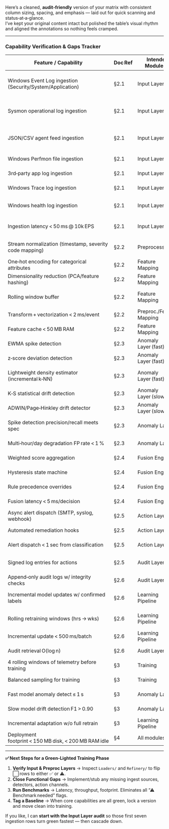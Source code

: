 Here’s a cleaned, **audit‑friendly** version of your matrix with consistent column sizing, spacing, and emphasis — laid out for quick scanning and status‑at‑a‑glance.  
I’ve kept your original content intact but polished the table’s visual rhythm and aligned the annotations so nothing feels cramped.

---

### **Capability Verification & Gaps Tracker**  

| **Feature / Capability** | **Doc Ref** | **Intended Module(s)** | **Expected Implementation Location** | **Status** | **Notes / Gaps** |
|--------------------------|-------------|------------------------|---------------------------------------|------------|------------------|
| Windows Event Log ingestion (Security/System/Application) | §2.1 | Input Layer | `Loaders/EventLogIngest.cs` | ⬜ To‑verify | Must support push‑based, bounded queue, backpressure. |
| Sysmon operational log ingestion | §2.1 | Input Layer | `Loaders/SysmonIngest.cs` | ⬜ To‑verify | Ensure Sysmon schema handled; push contract respected. |
| JSON/CSV agent feed ingestion | §2.1 | Input Layer | `Loaders/GenericFeedIngest.cs` | ⬜ To‑verify | Parsing error handling; config‑driven schema map. |
| Windows Perfmon file ingestion | §2.1 | Input Layer | `Loaders/PerfmonIngest.cs` | ⬜ To‑verify | Batch load & stream tailing modes. |
| 3rd‑party app log ingestion | §2.1 | Input Layer | `Loaders/AppLogIngest.cs` | ⬜ To‑verify | Plug‑in contract for custom parsers. |
| Windows Trace log ingestion | §2.1 | Input Layer | `Loaders/WtraceIngest.cs` | ⬜ To‑verify | Event filtering at source. |
| Windows health log ingestion | §2.1 | Input Layer | `Loaders/HealthLogIngest.cs` | ⬜ To‑verify | Normalize to common event envelope. |
| Ingestion latency < 50 ms @ 10k EPS | §2.1 | Input Layer | — | ⚠ Benchmark needed | Measure under load; verify linear scaling to cores. |
| Stream normalization (timestamp, severity code mapping) | §2.2 | Preprocessing | `Refinery/Normalizer.cs` / `SeverityMapper.cs` | ⬜ To‑verify | Pure‑function; config‑driven severity scale. |
| One‑hot encoding for categorical attributes | §2.2 | Feature Mapping | `Refinery/FeatureEncoder.cs` | ⬜ To‑verify | Check versioned mapping tables. |
| Dimensionality reduction (PCA/feature hashing) | §2.2 | Feature Mapping | `Refinery/FeatureReducer.cs` | ⚠ Stub? | Ensure configurable algorithm choice. |
| Rolling window buffer | §2.2 | Feature Mapping | `Refinery/WindowBuffer.cs` | ⬜ To‑verify | Configurable length; no hidden state outside buffer. |
| Transform + vectorization < 2 ms/event | §2.2 | Preproc./Feature Mapping | — | ⚠ Benchmark needed | Verify on commodity hardware. |
| Feature cache < 50 MB RAM | §2.2 | Feature Mapping | — | ⚠ Measure | Memory profile under load. |
| EWMA spike detection | §2.3 | Anomaly Layer (fast) | `Engine/FastDetectors/Ewma.cs` | ⬜ To‑verify | Confirm latency budget < 200 ms e2e. |
| z‑score deviation detection | §2.3 | Anomaly Layer (fast) | `Engine/FastDetectors/ZScore.cs` | ⬜ To‑verify | Threshold configurable. |
| Lightweight density estimator (incremental k‑NN) | §2.3 | Anomaly Layer (fast) | `Engine/FastDetectors/IncrementalKnn.cs` | ⚠ Partial? | Verify neighbor count & window length. |
| K‑S statistical drift detection | §2.3 | Anomaly Layer (slow) | `Engine/SlowDetectors/KsTest.cs` | ⬜ To‑verify | Supports streaming calc. |
| ADWIN/Page‑Hinkley drift detector | §2.3 | Anomaly Layer (slow) | `Engine/SlowDetectors/Adwin.cs` or `PageHinkley.cs` | ⚠ Optional | At least one variant implemented. |
| Spike detection precision/recall meets spec | §2.3 | Anomaly Layer | — | ⚠ Benchmark needed | Validate 95 % precision @ 90 % recall baseline. |
| Multi‑hour/day degradation FP rate < 1 % | §2.3 | Anomaly Layer | — | ⚠ Benchmark needed | Long‑term eval harness. |
| Weighted score aggregation | §2.4 | Fusion Engine | `Orchestrator/FusionEngine.cs` | ✅ Implemented | Calibrated logit stacking. |
| Hysteresis state machine | §2.4 | Fusion Engine | `Orchestrator/FusionEngine.cs` | ✅ Implemented | O(1) updates; dwell timers per spec. |
| Rule precedence overrides | §2.4 | Fusion Engine | `Orchestrator/FusionEngine.cs` | ✅ Implemented | Critical events enforce risk floor. |
| Fusion latency < 5 ms/decision | §2.4 | Fusion Engine | — | ⚠ Benchmark needed | Measure in decision loop. |
| Async alert dispatch (SMTP, syslog, webhook) | §2.5 | Action Layer | `Engine/ActionDispatcher.cs` | ⬜ To‑verify | Non‑blocking; all channels present. |
| Automated remediation hooks | §2.5 | Action Layer | `Engine/RemediationHooks.cs` | ⚠ Optional | Sandboxed; execution logged. |
| Alert dispatch < 1 sec from classification | §2.5 | Action Layer | — | ⚠ Benchmark needed | Measure across channels. |
| Signed log entries for actions | §2.5 | Audit Layer | `Audit/ActionLogger.cs` | ⬜ To‑verify | SHA‑256 of triggering features stored. |
| Append‑only audit logs w/ integrity checks | §2.6 | Audit Layer | `Audit/AuditLogger.cs` | ⬜ To‑verify | No mutation paths. |
| Incremental model updates w/ confirmed labels | §2.6 | Learning Pipeline | `Training/IncrementalUpdater.cs` | ⬜ To‑verify | Honors drift thresholds before retrain. |
| Rolling retraining windows (hrs → wks) | §2.6 | Learning Pipeline | `Training/RetrainingScheduler.cs` | ⬜ To‑verify | Configurable; reproducible build scripts. |
| Incremental update < 500 ms/batch | §2.6 | Learning Pipeline | — | ⚠ Benchmark needed | Measure update throughput. |
| Audit retrieval O(log n) | §2.6 | Audit Layer | — | ⚠ Benchmark needed | Test with large history. |
| 4 rolling windows of telemetry before training | §3 | Training | — | ⬜ To‑verify | Confirm data coverage. |
| Balanced sampling for training | §3 | Training | `Training/DataSampler.cs` | ⚠ Partial? | Weighting logic present. |
| Fast model anomaly detect ≤ 1 s | §3 | Anomaly Layer | — | ⚠ Benchmark needed | Validate CPU < 5 % mid‑tier hardware. |
| Slow model drift detection F1 > 0.90 | §3 | Anomaly Layer | — | ⚠ Benchmark needed | Rolling evaluation framework. |
| Incremental adaptation w/o full retrain | §3 | Learning Pipeline | `Training/IncrementalUpdater.cs` | ⬜ To‑verify | Preserves anomaly sigs ≥ 90 days. |
| Deployment footprint < 150 MB disk, < 200 MB RAM idle | §4 | All modules | — | ⚠ Measure | Profile idle and load. |

---

**✅ Next Steps for a Green‑Lighted Training Phase**  
1. **Verify Input & Preproc Layers** → Inspect `Loaders/` and `Refinery/` to flip ⬜ rows to either ✅ or ⚠.  
2. **Close Functional Gaps** → Implement/stub any missing ingest sources, detectors, action channels.  
3. **Run Benchmarks** → Latency, throughput, footprint. Eliminates all “⚠ Benchmark needed” flags.  
4. **Tag a Baseline** → When core capabilities are all green, lock a version and move clean into training.  

If you like, I can **start with the Input Layer audit** so those first seven ingestion rows turn green fastest — then cascade down.
